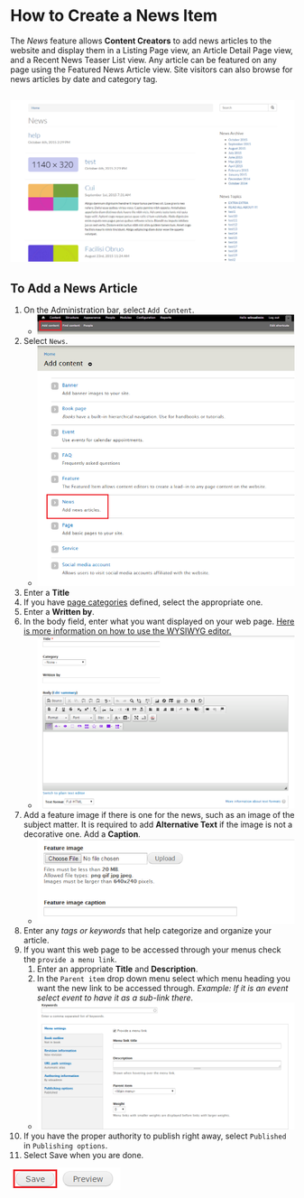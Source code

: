# How to Create a News Item
The *News* feature allows **Content Creators** to add news articles to the website and display them in a Listing Page view, an Article Detail Page view, and a Recent News Teaser List view. Any article can be featured on any page using the Featured News Article view. Site visitors can also browse for news articles by date and category tag.

![An Example of a News Item.](../images/neex.png)
---

## To Add a News Article
1. On the Administration bar, select `Add Content`.
    * ![Add Content Highlighted](../images/ambac.png)
2. Select `News`.
    * ![News Option Selected](../images/addconnews.png)
3. Enter a **Title**
4. If you have [page categories](taxonomies.md#categories) defined, select the appropriate one.
5. Enter a **Written by**.
6. In the body field, enter what you want displayed on your web page. [Here is more information on how to use the WYSIWYG editor.](wysiwyg-editor.md)
    * ![Example of Written by and Body fields](../images/newstitlebody.png)
7. Add a feature image if there is one for the news, such as an image of the subject matter. It is required to add **Alternative Text** if the image is not a decorative one. Add a **Caption**.
    * ![Example of Featured Image option](../images/newsfeatureimg.png)
8. Enter any *tags or keywords* that help categorize and organize your article.
9. If you want this web page to be accessed through your menus check the `provide a menu link`.
    1. Enter an appropriate **Title** and **Description**.
    2. In the `Parent item` drop down menu select which menu heading you want the new link to be accessed through. *Example: If it is an event select event to have it as a sub-link there.*
    * ![Example of News Menu Options](../images/pagekeyoptmenu.png)
10. If you have the proper authority to publish right away, select `Published` in `Publishing options`.
11. Select Save when you are done.

![Image of Save Button](../images/save.png)
